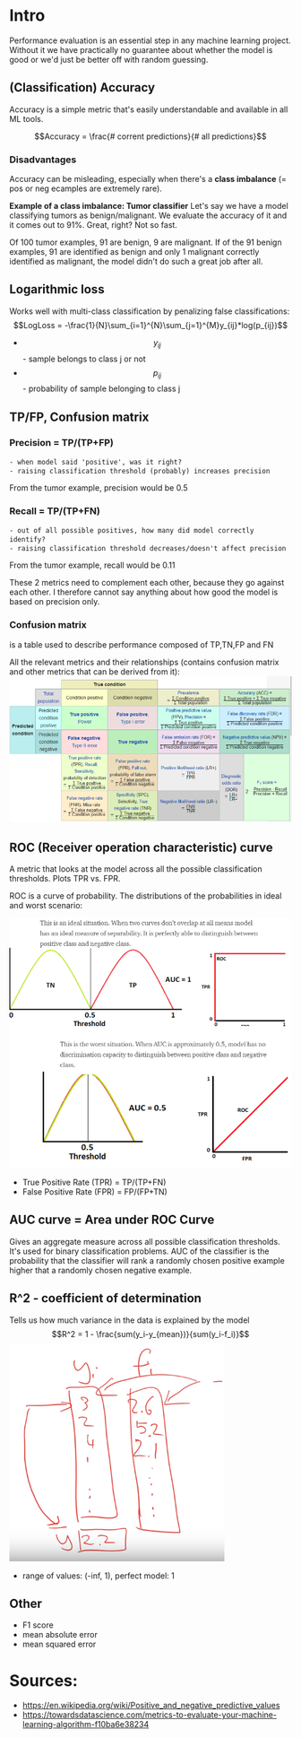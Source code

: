# Intro
Performance evaluation is an essential step in any machine learning project. Without it we have practically no guarantee about whether the model is good or we'd just be better off with random guessing.

## (Classification) Accuracy
Accuracy is a simple metric that's easily understandable and available in all ML tools.

$$Accuracy = \frac{# corrent predictions}{# all predictions}$$

### Disadvantages
Accuracy can be misleading, especially when there's a **class imbalance** (= pos or neg ecamples are extremely rare).

**Example of a class imbalance: Tumor classifier**
Let's say we have a model classifying tumors as benign/malignant. We evaluate the accuracy of it and it comes out to 91%. Great, right?
Not so fast.

Of 100 tumor examples, 91 are benign, 9 are malignant. If of the 91 benign examples, 91 are identified as benign and only 1 malignant correctly identified as malignant, the model didn't do such a great job after all.

## Logarithmic loss
Works well with multi-class classification by penalizing false classifications:
$$LogLoss = -\frac{1}{N}\sum_{i=1}^{N}\sum_{j=1}^{M}y_{ij}*log(p_{ij})$$
- $$y_{ij}$$ - sample belongs to class j or not
- $$p_{ij}$$ - probability of sample belonging to class j
## TP/FP, Confusion matrix
### Precision = TP/(TP+FP)
    - when model said 'positive', was it right?
    - raising classification threshold (probably) increases precision
From the tumor example, precision would be 0.5
### Recall = TP/(TP+FN)
    - out of all possible positives, how many did model correctly identify?
    - raising classification threshold decreases/doesn't affect precision
From the tumor example, recall would be 0.11

These 2 metrics need to complement each other, because they go against each other. I therefore cannot say anything about how good the model is based on precision only.

### Confusion matrix
is a table used to describe performance composed of TP,TN,FP and FN

All the relevant metrics and their relationships (contains confusion matrix and other metrics that can be derived from it):
![diagnostic](diagnostic-test-metrics-relationship.png)

## ROC (Receiver operation characteristic) curve
A metric that looks at the model across all the possible classification thresholds. Plots TPR vs. FPR.

ROC is a curve of probability. The distributions of the probabilities in ideal and worst scenario:

![ROC.png](ROC.png)

- True Positive Rate (TPR) = TP/(TP+FN)
- False Positive Rate (FPR) = FP/(FP+TN)

## AUC curve = Area under ROC Curve
Gives an aggregate measure across all possible classification thresholds. It's used for binary classification problems. AUC of the classifier is the probability that the classifier will rank a randomly chosen positive example higher that a randomly chosen negative example.

## R^2 - coefficient of determination
Tells us how much variance in the data is explained by the model
$$R^2 = 1 - \frac{sum(y_i-y_{mean})}{sum(y_i-f_i)}$$
![r_squared.png](r_squared.png)
- range of values: (-inf, 1), perfect model: 1

## Other
- F1 score
- mean absolute error
- mean squared error

# Sources:
- https://en.wikipedia.org/wiki/Positive_and_negative_predictive_values
- https://towardsdatascience.com/metrics-to-evaluate-your-machine-learning-algorithm-f10ba6e38234